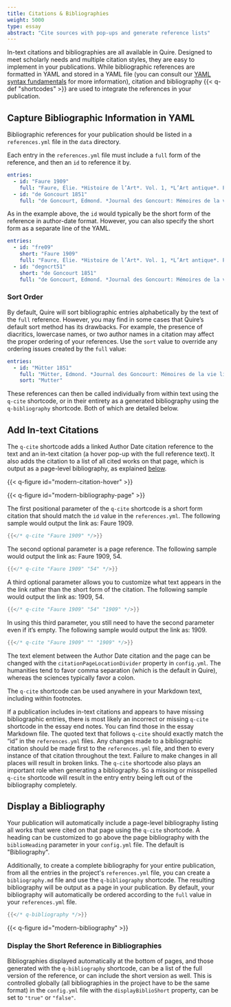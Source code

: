 ```yaml
---
title: Citations & Bibliographies
weight: 5000
type: essay
abstract: "Cite sources with pop-ups and generate reference lists"
---
```


In-text citations and bibliographies are all available in Quire. Designed to meet scholarly needs and multiple citation styles, they are easy to implement in your publications. While bibliographic references are formatted in YAML and stored in a YAML file (you can consult our [YAML syntax fundamentals](/documentation/fundamentals/) for more information), citation and bibliography {{< q-def "shortcodes" >}} are used to integrate the references in your publication.

## Capture Bibliographic Information in YAML

Bibliographic references for your publication should be listed in a `references.yml` file in the `data` directory.

Each entry in the `references.yml` file must include a `full` form of the reference, and then an `id` to reference it by.

```yaml
entries:
  - id: "Faure 1909"
    full: "Faure, Élie. *Histoire de l’Art*. Vol. 1, *L’Art antique*. Paris: Gallimard, 1909"
  - id: "de Goncourt 1851"
    full: "de Goncourt, Edmond. *Journal des Goncourt: Mémoires de la vie littéraire.* Paris; G. Charpentier et cie, 1851."
```

As in the example above, the `id` would typically be the short form of the reference in author-date format. However, you can also specify the short form as a separate line of the YAML.

```yaml
entries:
  - id: "fre09"
    short: "Faure 1909"
    full: "Faure, Élie. *Histoire de l’Art*. Vol. 1, *L’Art antique*. Paris: Gallimard, 1909"
  - id: "degncrt51"
    short: "de Goncourt 1851"
    full: "de Goncourt, Edmond. *Journal des Goncourt: Mémoires de la vie littéraire.* Paris; G. Charpentier et cie, 1851."
```

### Sort Order

By default, Quire will sort bibliographic entries alphabetically by the text of the `full` reference. However, you may find in some cases that Quire’s default sort method has its drawbacks. For example, the presence of diacritics, lowercase names, or two author names in a citation may affect the proper ordering of your references. Use the `sort` value to override any ordering issues created by the `full` value:

```yaml
entries:
  - id: "Mütter 1851"
    full: "Mütter, Edmond. *Journal des Goncourt: Mémoires de la vie littéraire.* Paris; G. Charpentier et cie, 1851."
    sort: "Mutter"
```

These references can then be called individually from within text using the `q-cite` shortcode, or in their entirety as a generated bibliography using the `q-bibliography` shortcode. Both of which are detailed below.

## Add In-text Citations

The `q-cite` shortcode adds a linked Author Date citation reference to the text and an in-text citation (a hover pop-up with the full reference text). It also adds the citation to a list of all cited works on that page, which is output as a page-level bibliography, as explained [below](#display-a-bibliography).

{{< q-figure id="modern-citation-hover" >}}

{{< q-figure id="modern-bibliography-page" >}}

The first positional parameter of the `q-cite` shortcode is a short form citation that should match the `id` value in the `references.yml`. The following sample would output the link as: Faure 1909.

```go
{{</* q-cite "Faure 1909" */>}}
```

The second optional parameter is a page reference. The following sample would output the link as: Faure 1909, 54.

```go
{{</* q-cite "Faure 1909" "54" */>}}
```

A third optional parameter allows you to customize what text appears in the the link rather than the short form of the citation. The following sample would output the link as: 1909, 54.

```go
{{</* q-cite "Faure 1909" "54" "1909" */>}}
```

In using this third parameter, you still need to have the second parameter even if it’s empty. The following sample would output the link as: 1909.

```go
{{</* q-cite "Faure 1909" "" "1909" */>}}
```

The text element between the Author Date citation and the page can be changed with the `citationPageLocationDivider` property in `config.yml`. The humanities tend to favor comma separation (which is the default in Quire), whereas the sciences typically favor a colon.

The `q-cite` shortcode can be used anywhere in your Markdown text, including within footnotes.

If a publication includes in-text citations and appears to have missing bibliographic entries, there is most likely an incorrect or missing `q-cite` shortcode in the essay end notes. You can find those in the essay Markdown file. The quoted text that follows `q-cite` should exactly match the “id” in the `references.yml` files. Any changes made to a bibliographic citation should be made first to the `references.yml` file, and then to every instance of that citation throughout the text. Failure to make changes in all places will result in broken links. The `q-cite` shortcode also plays an important role when generating a bibliography. So a missing or misspelled `q-cite` shortcode will result in the entry entry being left out of the bibliography completely.



## Display a Bibliography

Your publication will automatically include a page-level bibliography listing all works that were cited on that page using the `q-cite` shortcode. A heading can be customized to go above the page bibliography with the `biblioHeading` parameter in your `config.yml` file. The default is "Bibliography".

Additionally, to create a complete bibliography for your entire publication, from all the entries in the project's `references.yml` file, you can create a `bibliography.md` file and use the `q-bibliography` shortcode. The resulting bibliography will be output as a page in your publication. By default, your bibliography will automatically be ordered according to the `full` value in your `references.yml` file.  

```go
{{</* q-bibliography */>}}
```

{{< q-figure id="modern-bibliography" >}}


### Display the Short Reference in Bibliographies

Bibliographies displayed automatically at the bottom of pages, and those generated with the `q-bibliography` shortcode, can be a list of the full version of the reference, or can include the short version as well. This is controlled globally (all bibliographies in the project have to be the same format) in the `config.yml` file with the `displayBiblioShort` property, can be set to `"true"` or `"false"`.
